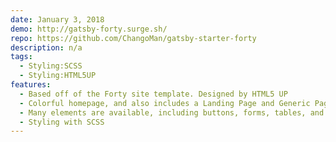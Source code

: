 ```yaml
---
date: January 3, 2018
demo: http://gatsby-forty.surge.sh/
repo: https://github.com/ChangoMan/gatsby-starter-forty
description: n/a
tags:
  - Styling:SCSS
  - Styling:HTML5UP
features:
  - Based off of the Forty site template. Designed by HTML5 UP
  - Colorful homepage, and also includes a Landing Page and Generic Page components.
  - Many elements are available, including buttons, forms, tables, and pagination.
  - Styling with SCSS
---
```

